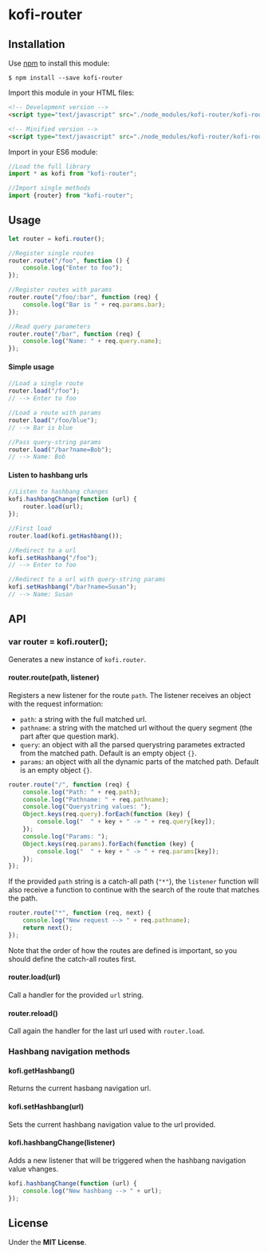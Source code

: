 # kofi-router

> 


## Installation

Use [npm](https://npmjs.com) to install this module: 

```
$ npm install --save kofi-router
```

Import this module in your HTML files: 

```html
<!-- Development version -->
<script type="text/javascript" src="./node_modules/kofi-router/kofi-router.js"></script>

<!-- Minified version -->
<script type="text/javascript" src="./node_modules/kofi-router/kofi-router.min.js"></script>
```

Import in your ES6 module: 

```javascript 
//Load the full library
import * as kofi from "kofi-router";

//Import single methods
import {router} from "kofi-router";
```

## Usage

```javascript 
let router = kofi.router();

//Register single routes
router.route("/foo", function () {
    console.log("Enter to foo");
});

//Register routes with params
router.route("/foo/:bar", function (req) {
    console.log("Bar is " + req.params.bar);
});

//Read query parameters
router.route("/bar", function (req) {
    console.log("Name: " + req.query.name);
});
```

#### Simple usage 

``` javascript
//Load a single route
router.load("/foo");
// --> Enter to foo

//Load a route with params
router.load("/foo/blue");
// --> Bar is blue

//Pass query-string params
router.load("/bar?name=Bob");
// --> Name: Bob
```

#### Listen to hashbang urls

```javascript
//Listen to hashbang changes
kofi.hashbangChange(function (url) {
    router.load(url);
});

//First load
router.load(kofi.getHashbang());

//Redirect to a url
kofi.setHashbang("/foo");
// --> Enter to foo

//Redirect to a url with query-string params
kofi.setHashbang("/bar?name=Susan");
// --> Name: Susan
```

## API

### var router = kofi.router();

Generates a new instance of `kofi.router`.

#### router.route(path, listener)

Registers a new listener for the route `path`. The listener receives an object with the request information: 

- `path`: a string with the full matched url.
- `pathname`: a string with the matched url without the query segment (the part after que question mark).
- `query`: an object with all the parsed querystring parametes extracted from the matched path. Default is an empty object `{}`.
- `params`: an object with all the dynamic parts of the matched path. Default is an empty object `{}`.

```javascript
router.route("/", function (req) {
    console.log("Path: " + req.path);
    console.log("Pathname: " + req.pathname);
    console.log("Querystring values: ");
    Object.keys(req.query).forEach(function (key) {
        console.log("  " + key + " -> " + req.query[key]);
    });
    console.log("Params: ");
    Object.keys(req.params).forEach(function (key) {
        console.log("  " + key + " -> " + req.params[key]);
    });
});
```

If the provided `path` string is a catch-all path (`"*"`), the `listener` function will also receive a function to continue with the search of the route that matches the path.

```javascript
router.route("*", function (req, next) {
    console.log("New request --> " + req.pathname);
    return next();
});
```

Note that the order of how the routes are defined is important, so you should define the catch-all routes first.

#### router.load(url)

Call a handler for the provided `url` string.

#### router.reload()

Call again the handler for the last url used with `router.load`.

### Hashbang navigation methods 

#### kofi.getHashbang()

Returns the current hasbang navigation url.

#### kofi.setHashbang(url)

Sets the current hashbang navigation value to the url provided.

#### kofi.hashbangChange(listener)

Adds a new listener that will be triggered when the hashbang navigation value vhanges.

```javascript 
kofi.hashbangChange(function (url) {
    console.log("New hashbang --> " + url);
});
```

## License

Under the **MIT License**.



